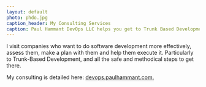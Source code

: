 ```yaml
---
layout: default
photo: phdo.jpg
caption_header: My Consulting Services
caption: Paul Hammant DevOps LLC helps you get to Trunk Based Development
---
```


I visit companies who want to do software development more effectively, assess them, make a
plan with them and help them execute it. Particularly to Trunk-Based Development, and all the
safe and methodical steps to get there.

My consulting is detailed here: <a target="_blank" href="https://devops.paulhammant.com">devops.paulhammant.com.</a>
